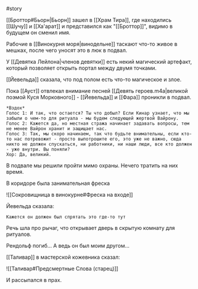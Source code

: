 #story

[[Броттор#Бьорн|Бьорн]] зашел в [[Храм Тира]], где находились [[Шучу]] и [[Ха'арат]] и представился как "[[Броттор]]", видимо в будущем он сменил имя.

Рабочие в [[Винокурня моря|винодельне]] таскают что-то живое в мешках, после чего уносят это в люк в подвал.

У [[Девятка Лейлона|членов девятки]] есть некий магический артефакт, который позволяет открыть портал между двумя точками.

[[Йевельда]] сказала, что под полом есть что-то магическое и злое.

Пока [[Ауст]] отвлекал внимание песней [[Девять героев.m4a|великой поэмой Куся Морковного]] - [[Йевельда]] и [[Фара]] проникли в подвал.

```
*Вздох*
Голос 1: И так, что остается? Ты что добыл? Если Кинар узнает, что мы забыли о чем-то для ритуала - мы будем следующей жертвой Вайрону.
Голос 2: Кажется да, но местная стража начинает задавать вопросы, тем не менее Вайрон хранит и защищает нас.
Голос 3: Так, мы скоро начинаем, так что будьте внимательны, если кто-то нас потревожит - просто выпотрошите его, это уже не важно, сюда никто не должен спускаться, ни работники, ни наши люди, все кто должен - уже внутри. Вы поняли?
Хор: Да, великий.
```

В подвале мы решили пройти мимо охраны. Нечего тратить на них время.

В коридоре была занимательная фреска

![[Сокровищница в винокурне#Фреска на входе]]

Йевельда сказала:

```
Кажется он должен был спрятать это где-то тут
```

Речь шла про рычаг, что открывает дверь в скрытую комнату для ритуалов.

Рендольф погиб... А ведь он был моим другом...

[[Таливар]] в мастерской кожевника сказал:

![[Таливар#Предсмертные Слова (старец)]]

И рассыпался в прах.
